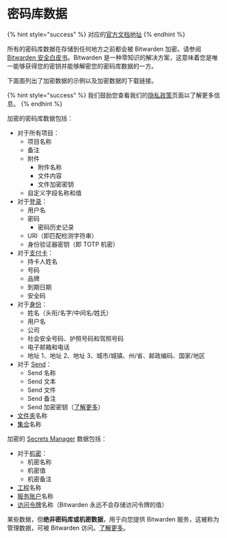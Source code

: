 # 密码库数据

{% hint style="success" %}
对应的[官方文档地址](https://bitwarden.com/help/article/vault-data/)
{% endhint %}

所有的密码库数据在存储到任何地方之前都会被 Bitwarden 加密。请参阅 [Bitwarden 安全白皮书](bitwarden-security-whitepaper.md)。Bitwarden 是一种零知识的解决方案，这意味着您是唯一能够获得您的密钥并能够解密您的密码库数据的一方。

下面面列出了加密数据的示例以及加密数据的下载链接。

{% hint style="success" %}
我们鼓励您查看我们的[隐私政策](https://bitwarden.com/privacy)页面以了解更多信息。
{% endhint %}

加密的密码库数据包括：

* 对于所有项目：
  * 项目名称
  * 备注
  * 附件
    * 附件名称
    * 文件内容
    * 文件加密密钥
  * 自定义字段名称和值
* 对于[登录](https://assets.ctfassets.net/7rncvj1f8mw7/yfr02nYyvD0GmjXzXjAu5/7e1091a1f05638807caa3268e3333038/login1__1_.json)：
  * 用户名
  * 密码
    * 密码历史记录
  * URI（即匹配检测字符串）
  * 身份验证器密钥（即 TOTP 机密）
* 对于[支付卡](https://assets.ctfassets.net/7rncvj1f8mw7/5HYmBCBzT1qVE4yeqwY1F3/7330978a17d92c36e9765cda6834d8d5/card1.json)：
  * 持卡人姓名
  * 号码
  * 品牌
  * 到期日期
  * 安全码
* 对于[身份](https://assets.ctfassets.net/7rncvj1f8mw7/5ltDUVHgqqx1yfHIzv5e4k/40f8ae52b2c74feeab2d19e02ea87310/id1.json)：
  * 姓名（头衔/名字/中间名/姓氏）
  * 用户名
  * 公司
  * 社会安全号码、护照号码和驾照号码
  * 电子邮箱和电话
  * 地址 1、地址 2、地址 3、城市/城镇、州/省、邮政编码、国家/地区
* 对于 [Send](https://assets.ctfassets.net/7rncvj1f8mw7/5QUNWhFSzC7EIo8CaHjxta/681e78b34a6beba57e0e7e753a3c5ce3/send1.json)：
  * Send 名称
  * Send 文本
  * Send 文件
  * Send 备注
  * Send 加密密钥（[了解更多](../bitwarden-send/send-encryption.md)）
* [文件夹](https://assets.ctfassets.net/7rncvj1f8mw7/6qRBtIOjOOjDryxVo35sQF/d3412d19a841da5ee13b9c73818f6a4c/folders1.json)名称
* [集合](https://assets.ctfassets.net/7rncvj1f8mw7/3KT79LDVKbIhF5cpNk5tL/5097c78255b6abd435233163085cda58/collection1.json)名称

加密的 [Secrets Manager](../secrets-manager/secrets-manager-overview.md) 数据包括：

* 对于[机密](../secrets-manager/your-secrets/secrets.md)：
  * 机密名称
  * 机密值
  * 机密备注
* [工程](../secrets-manager/your-secrets/projects.md)名称
* [服务账户](../secrets-manager/your-secrets/machine-accounts.md)名称
* [访问令牌](../secrets-manager/your-secrets/access-tokens.md)名称（Bitwarden 永远不会存储访问令牌的值）

某些数据，但**绝非密码库或机密数据**，用于向您提供 Bitwarden 服务，这被称为管理数据，可被 Bitwarden 访问。[了解更多](administrative-data.md)。
